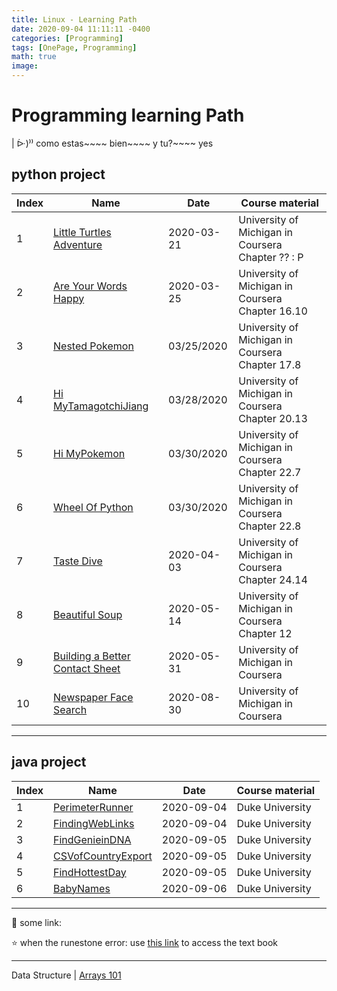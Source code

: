 ```yaml
---
title: Linux - Learning Path
date: 2020-09-04 11:11:11 -0400
categories: [Programming]
tags: [OnePage, Programming]
math: true
image: 
---
```



# Programming learning Path


| ᐕ)⁾⁾ como estas~~~~ bien~~~~ y tu?~~~~ yes


## python project

Index | Name | Date | Course material
---|---|---|---
1 | [Little Turtles Adventure](./pycode/2020-03-21-LittleTurtlesAdventure.md) | 2020-03-21 | University of Michigan in Coursera Chapter ?? : P
2 | [Are Your Words Happy](./pycode/2020-03-25-AreYourWordsHappy.md) | 2020-03-25 | University of Michigan in Coursera Chapter 16.10
3 | [Nested Pokemon](./pycode/2020-03-25-NestedPokemon.md) | 03/25/2020 | University of Michigan in Coursera Chapter 17.8
4 | [Hi MyTamagotchiJiang](./pycode/2020-03-28-HiMyTamagotchiJiang.md) | 03/28/2020 | University of Michigan in Coursera Chapter 20.13
5 | [Hi MyPokemon](./pycode/2020-03-20-HiMyPokemon.md) | 03/30/2020 | University of Michigan in Coursera Chapter 22.7
6 | [Wheel Of Python](./pycode/2020-03-20-WheelOfPython.md) | 03/30/2020 | University of Michigan in Coursera Chapter 22.8
7 | [Taste Dive](./pycode/2020-04-03-TasteDive.md) | 2020-04-03 | University of Michigan in Coursera Chapter 24.14
8 | [Beautiful Soup](./pycode/2020-05-14-BeautifulSoup.md) | 2020-05-14 | University of Michigan in Coursera Chapter 12
9 | [Building a Better Contact Sheet](./pycode/2020-05-31-Building-a-Better-Contact-Sheet.md) | 2020-05-31 | University of Michigan in Coursera 
10| [Newspaper Face Search](./pycode/2020-08-30-NewspaperFaceSearch.py) | 2020-08-30 | University of Michigan in Coursera

---

## java project

Index | Name | Date | Course material
---|---|---|---
1 | [PerimeterRunner](./javademo/2020-09-04-PerimeterRunner/PerimeterRunner.java) | 2020-09-04 | Duke University
2 | [FindingWebLinks](./javademo/2020-09-04-FindingWebLinks/FindingWebLinks.java) | 2020-09-04 | Duke University
3 | [FindGenieinDNA](./javademo/2020-09-05-FindGenieinDNA/FindGenieinDNA.java) | 2020-09-05 | Duke University
4 | [CSVofCountryExport](./javademo/2020-09-05-CSVofCountryExport/CSVofCountryExport.java) | 2020-09-05 | Duke University
5 | [FindHottestDay](./javademo/2020-09-05-FindHottestDay/FindHottestDay.java) | 2020-09-05 | Duke University
6 | [BabyNames](./javademo/2020-09-06-BabyNames/BabyNames.java) | 2020-09-06 | Duke University

---


:purple_heart: some link:

:star: when the runestone error: use [this link](https://runestone.academy/runestone/books/published/fopp/AdvancedAccumulation/toctree.html) to access the text book

---

Data Structure | [Arrays 101]()





